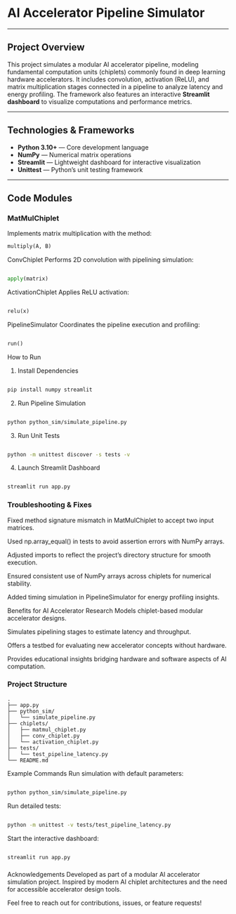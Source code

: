 
# AI Accelerator Pipeline Simulator

---

## Project Overview

This project simulates a modular AI accelerator pipeline, modeling fundamental computation units (chiplets) commonly found in deep learning hardware accelerators. It includes convolution, activation (ReLU), and matrix multiplication stages connected in a pipeline to analyze latency and energy profiling. The framework also features an interactive **Streamlit dashboard** to visualize computations and performance metrics.

---

## Technologies & Frameworks

- **Python 3.10+** — Core development language  
- **NumPy** — Numerical matrix operations  
- **Streamlit** — Lightweight dashboard for interactive visualization  
- **Unittest** — Python’s unit testing framework  

---

## Code Modules

### MatMulChiplet

Implements matrix multiplication with the method:

```python
multiply(A, B)
```
ConvChiplet
Performs 2D convolution with pipelining simulation:

```python

apply(matrix)
```
ActivationChiplet
Applies ReLU activation:

```python

relu(x)
```
PipelineSimulator
Coordinates the pipeline execution and profiling:

```python

run()
```
How to Run
1. Install Dependencies
```bash

pip install numpy streamlit
```
2. Run Pipeline Simulation
```bash

python python_sim/simulate_pipeline.py
```
3. Run Unit Tests
```bash

python -m unittest discover -s tests -v
```
4. Launch Streamlit Dashboard
```bash

streamlit run app.py
```
### Troubleshooting & Fixes
Fixed method signature mismatch in MatMulChiplet to accept two input matrices.

Used np.array_equal() in tests to avoid assertion errors with NumPy arrays.

Adjusted imports to reflect the project’s directory structure for smooth execution.

Ensured consistent use of NumPy arrays across chiplets for numerical stability.

Added timing simulation in PipelineSimulator for energy profiling insights.

Benefits for AI Accelerator Research
Models chiplet-based modular accelerator designs.

Simulates pipelining stages to estimate latency and throughput.

Offers a testbed for evaluating new accelerator concepts without hardware.

Provides educational insights bridging hardware and software aspects of AI computation.

### Project Structure
```
.
├── app.py
├── python_sim/
│   └── simulate_pipeline.py
├── chiplets/
│   ├── matmul_chiplet.py
│   ├── conv_chiplet.py
│   └── activation_chiplet.py
├── tests/
│   └── test_pipeline_latency.py
└── README.md
```
Example Commands
Run simulation with default parameters:

```bash

python python_sim/simulate_pipeline.py
```
Run detailed tests:

```bash

python -m unittest -v tests/test_pipeline_latency.py
```
Start the interactive dashboard:

```bash

streamlit run app.py
```
### 
Acknowledgements
Developed as part of a modular AI accelerator simulation project. Inspired by modern AI chiplet architectures and the need for accessible accelerator design tools.

Feel free to reach out for contributions, issues, or feature requests!